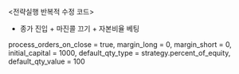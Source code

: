<전략실행 반복적 수정 코드>

* 종가 진입 + 마진콜 끄기 + 자본비율 베팅

process_orders_on_close = true, margin_long = 0, margin_short = 0, initial_capital = 1000, default_qty_type = strategy.percent_of_equity, default_qty_value = 100
